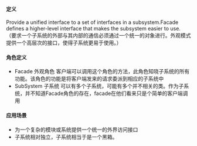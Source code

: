#### 定义
Provide a unified interface to a set of interfaces in a subsystem.Facade defines a higher-level interface that makes the subsystem easier to use.
（要求一个子系统的外部与其内部的通信必须通过一个统一的对象进行。外观模式提供一个高层次的接口，使得子系统更易于使用。）

#### 角色定义
- Facade 外观角色
  客户端可以调用这个角色的方法，此角色知晓子系统的所有功能。该角色的功能是将客户端发来的请求委派到相应的子系统中
- SubSystem 子系统
  可以有多个子系统，可能有多个并不相关的类。作为子系统，并不知道Facade角色的存在，facade在他们看来只是个简单的客户端调用 
  
#### 应用场景
- 为一个复杂的模块或系统提供一个统一的外界访问接口
- 子系统相对独立，子系统相当于是一个黑箱。   